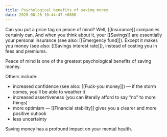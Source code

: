 ```yaml
---
title: Psychological benefits of saving money
date: 2020-08-26 10:44:47 +0800
---
```


Can you put a price tag on peace of mind? Well, [[Insurance]] companies certainly can. And when you think about it, your [[Savings]] are essentially your personal insurance (see also: [[Emergency fund]]). Except it makes you money (see also: [[Savings interest rate]]), instead of costing you in fees and premiums.

Peace of mind is one of the greatest psychological benefits of saving money.

Others include:
- increased confidence (see also: [[Fuck-you money]]) — if the storm comes, you'll be able to weather it
- increased assertiveness (you can literally afford to say “no” to more things)
- more optimism — [[Financial stability]] gives you a clearer and more positive outlook
- less uncertainty

Saving money has a profound impact on your mental health.